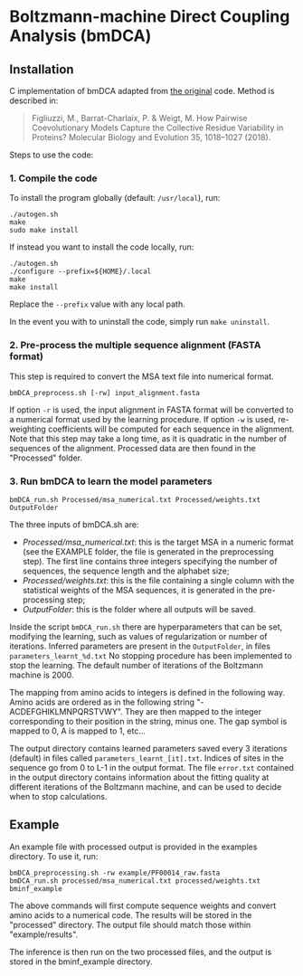 # Boltzmann-machine Direct Coupling Analysis (bmDCA)

## Installation

C implementation of bmDCA adapted from [the original](https://github.com/matteofigliuzzi/bmDCA)
code. Method is described in:

>  Figliuzzi, M., Barrat-Charlaix, P. & Weigt, M. How Pairwise Coevolutionary
>  Models Capture the Collective Residue Variability in Proteins? Molecular
>  Biology and Evolution 35, 1018–1027 (2018).


Steps to use the code:

### 1. Compile the code

To install the program globally (default: `/usr/local`), run:

```
./autogen.sh
make
sudo make install
```

If instead you want to install the code locally, run:
```
./autogen.sh
./configure --prefix=${HOME}/.local
make
make install
```

Replace the `--prefix` value with any local path.

In the event you with to uninstall the code, simply run `make uninstall`.

### 2. Pre-process the multiple sequence alignment (FASTA format)

This step is required to convert the MSA text file into numerical format.
```
bmDCA_preprocess.sh [-rw] input_alignment.fasta
```

If option `-r` is used, the input alignment in FASTA format will be converted
to a numerical format used by the learning procedure. If option `-w` is used,
re-weighting coefficients will be computed for each sequence in the alignment.
Note that this step may take a long time, as it is quadratic in the number of
sequences of the alignment. Processed data are then found in the "Processed"
folder.

### 3. Run bmDCA to learn the model parameters

```
bmDCA_run.sh Processed/msa_numerical.txt Processed/weights.txt OutputFolder
```

The three inputs of bmDCA.sh are:

- *Processed/msa_numerical.txt*: this is the target MSA in a numeric format (see
  the EXAMPLE folder, the file is generated in the preprocessing step). The
  first line contains three integers specifying the number of sequences, the
  sequence length and the alphabet size;
- *Processed/weights.txt*: this is the file containing a single column with the
  statistical weights of the MSA sequences, it is generated in the
  pre-processing step;
- *OutputFolder*: this is the folder where all outputs will be saved.

Inside the script `bmDCA_run.sh` there are hyperparameters that can be set,
modifying the learning, such as values of regularization or number of
iterations. Inferred parameters are present in the `OutputFolder`, in files
`parameters_learnt_%d.txt` No stopping procedure has been implemented to stop
the learning. The default number of iterations of the Boltzmann machine is
2000.

The mapping from amino acids to integers is defined in the following way. Amino
acids are ordered as in the following string "-ACDEFGHIKLMNPQRSTVWY". They are
then mapped to the integer corresponding to their position in the string, minus
one. The gap symbol is mapped to 0, A is mapped to 1, etc...

The output directory contains learned parameters saved every 3 iterations
(default) in files called `parameters_learnt_[it].txt`. Indices of sites in the
sequence go from 0 to L-1 in the output format. The file `error.txt` contained
in the output directory contains information about the fitting quality at
different iterations of the Boltzmann machine, and can be used to decide when
to stop calculations. 


## Example

An example file with processed output is provided in the examples directory. To
use it, run:

```
bmDCA_preprocessing.sh -rw example/PF00014_raw.fasta
bmDCA_run.sh processed/msa_numerical.txt processed/weights.txt bminf_example
```

The above commands will first compute sequence weights and convert amino acids
to a numerical code. The results will be stored in the "processed" directory.
The output file should match those within "example/results".

The inference is then run on the two processed files, and the output is stored
in the bminf_example directory.
